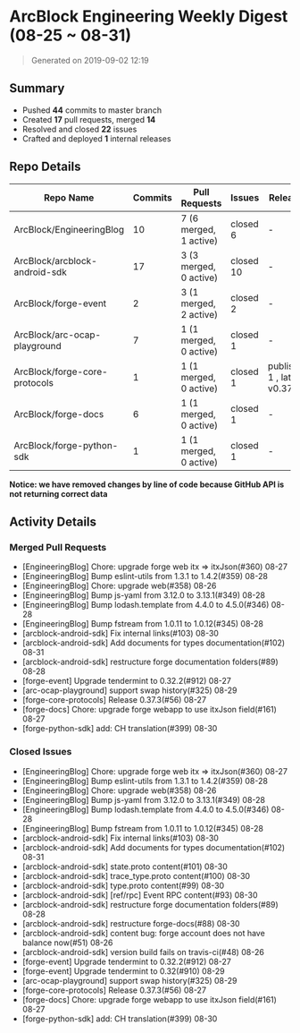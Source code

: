 # ArcBlock Engineering Weekly Digest (08-25 ~ 08-31)

> Generated on 2019-09-02 12:19

## Summary

* Pushed **44** commits to master branch
* Created **17** pull requests, merged **14**
* Resolved and closed **22** issues
* Crafted and deployed **1** internal releases

## Repo Details

| Repo Name                     | Commits | Pull Requests          | Issues    | Releases                     |
| ----------------------------- | ------- | ---------------------- | --------- | ---------------------------- |
| ArcBlock/EngineeringBlog      | 10      | 7 (6 merged, 1 active) | closed 6  | -                            |
| ArcBlock/arcblock-android-sdk | 17      | 3 (3 merged, 0 active) | closed 10 | -                            |
| ArcBlock/forge-event          | 2       | 3 (1 merged, 2 active) | closed 2  | -                            |
| ArcBlock/arc-ocap-playground  | 7       | 1 (1 merged, 0 active) | closed 1  | -                            |
| ArcBlock/forge-core-protocols | 1       | 1 (1 merged, 0 active) | closed 1  | published 1 , latest v0.37.3 |
| ArcBlock/forge-docs           | 6       | 1 (1 merged, 0 active) | closed 1  | -                            |
| ArcBlock/forge-python-sdk     | 1       | 1 (1 merged, 0 active) | closed 1  | -                            |

**Notice: we have removed changes by line of code because GitHub API is not returning correct data**

## Activity Details

### Merged Pull Requests

- [EngineeringBlog] Chore: upgrade forge web itx => itxJson(#360) 08-27
- [EngineeringBlog] Bump eslint-utils from 1.3.1 to 1.4.2(#359) 08-28
- [EngineeringBlog] Chore: upgrade web(#358) 08-26
- [EngineeringBlog] Bump js-yaml from 3.12.0 to 3.13.1(#349) 08-28
- [EngineeringBlog] Bump lodash.template from 4.4.0 to 4.5.0(#346) 08-28
- [EngineeringBlog] Bump fstream from 1.0.11 to 1.0.12(#345) 08-28
- [arcblock-android-sdk] Fix internal links(#103) 08-30
- [arcblock-android-sdk] Add documents for types documentation(#102) 08-31
- [arcblock-android-sdk] restructure forge documentation folders(#89) 08-28
- [forge-event] Upgrade tendermint to 0.32.2(#912) 08-27
- [arc-ocap-playground] support swap history(#325) 08-29
- [forge-core-protocols] Release 0.37.3(#56) 08-27
- [forge-docs] Chore: upgrade forge webapp to use itxJson field(#161) 08-27
- [forge-python-sdk] add: CH translation(#399) 08-30

### Closed Issues

- [EngineeringBlog] Chore: upgrade forge web itx => itxJson(#360) 08-27
- [EngineeringBlog] Bump eslint-utils from 1.3.1 to 1.4.2(#359) 08-28
- [EngineeringBlog] Chore: upgrade web(#358) 08-26
- [EngineeringBlog] Bump js-yaml from 3.12.0 to 3.13.1(#349) 08-28
- [EngineeringBlog] Bump lodash.template from 4.4.0 to 4.5.0(#346) 08-28
- [EngineeringBlog] Bump fstream from 1.0.11 to 1.0.12(#345) 08-28
- [arcblock-android-sdk] Fix internal links(#103) 08-30
- [arcblock-android-sdk] Add documents for types documentation(#102) 08-31
- [arcblock-android-sdk] state.proto content(#101) 08-30
- [arcblock-android-sdk] trace_type.proto content(#100) 08-30
- [arcblock-android-sdk] type.proto content(#99) 08-30
- [arcblock-android-sdk] [ref/rpc] Event RPC content(#93) 08-30
- [arcblock-android-sdk] restructure forge documentation folders(#89) 08-28
- [arcblock-android-sdk] restructure forge-docs(#88) 08-30
- [arcblock-android-sdk] content bug: forge account does not have balance now(#51) 08-26
- [arcblock-android-sdk] version build fails on travis-ci(#48) 08-26
- [forge-event] Upgrade tendermint to 0.32.2(#912) 08-27
- [forge-event] Upgrade tendermint to 0.32(#910) 08-29
- [arc-ocap-playground] support swap history(#325) 08-29
- [forge-core-protocols] Release 0.37.3(#56) 08-27
- [forge-docs] Chore: upgrade forge webapp to use itxJson field(#161) 08-27
- [forge-python-sdk] add: CH translation(#399) 08-30
